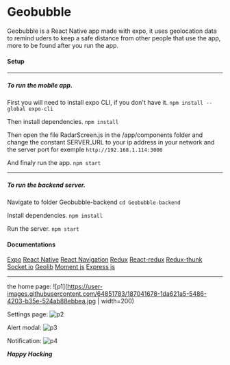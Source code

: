 # Geobubble
Geobubble is a React Native app made with expo, it uses geolocation data to remind uders to keep a safe distance from other people that use the app, more to be found after you run the app.

#### Setup
---
##### To run the mobile app.

First you will need to install expo CLI, if you don't have it.
`npm install --global expo-cli`

Then install dependencies.
`npm install`

Then open the file RadarScreen.js in the /app/components folder and change the constant SERVER_URL to your ip address in your network and the server port for exemple `http://192.168.1.114:3000`

And finaly run the app.
`npm start`

---
##### To run the backend server.

Navigate to folder Geobubble-backend
`cd Geobubble-backend`

Install dependencies.
`npm install`

Run the server.
`npm start` 

#### Documentations
[Expo](https://docs.expo.io/)
[React Native](https://reactnative.dev/docs/getting-started)
[React Navigation](https://reactnavigation.org/docs/getting-started)
[Redux](https://redux.js.org/introduction/getting-started)
[React-redux](https://react-redux.js.org/introduction/getting-started)
[Redux-thunk](https://www.npmjs.com/package/redux-thunk)
[Socket io](https://socket.io/docs/v4)
[Geolib](https://www.npmjs.com/package/geolib)
[Moment js](https://momentjs.com/)
[Express js](http://expressjs.com/en/4x/api.html)

---
the home page:
![p1](https://user-images.githubusercontent.com/64851783/187041678-1da621a5-5486-4203-b35e-524ab88ebbea.jpg | width=200)

Settings page:
![p2](https://user-images.githubusercontent.com/64851783/187041686-4905201d-0121-411a-aa85-787be43c23e5.jpg)

Alert modal:
 ![p3](https://user-images.githubusercontent.com/64851783/187041693-da27587d-ca47-4eb9-939d-275a4a745a32.jpg)

Notification:
![p4](https://user-images.githubusercontent.com/64851783/187041696-a4bdc3de-4372-4758-aab7-eeb787959bfb.jpg)

__*Happy Hacking*__
